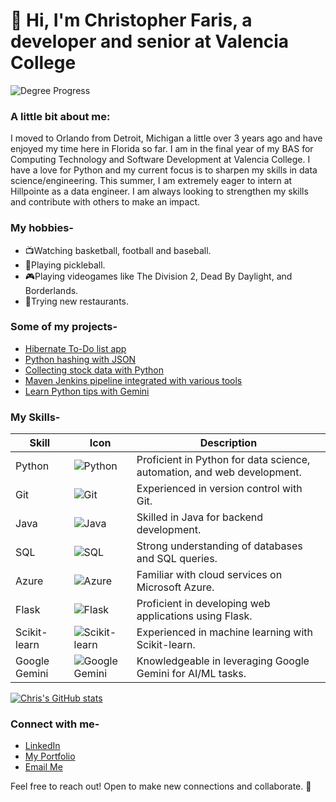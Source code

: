 # 👋 Hi, I'm Christopher Faris, a developer and senior at Valencia College

![Degree Progress](https://img.shields.io/badge/BAS_Completion-90%25-brightgreen?style=for-the-badge)

### A little bit about me:

I moved to Orlando from Detroit, Michigan a little over 3 years ago and have enjoyed my time here in Florida so far.
I am in the final year of my BAS for Computing Technology and Software Development at Valencia College.
I have a love for Python and my current focus is to sharpen my skills in data science/engineering. This summer, I am extremely eager to intern at Hillpointe as a data engineer. I am always looking to strengthen my skills and contribute with others to make an impact.

### My hobbies-

- 📺Watching basketball, football and baseball.
- 🏓Playing pickleball.
- 🎮Playing videogames like The Division 2, Dead By Daylight, and Borderlands.
- 🍔Trying new restaurants.

### Some of my projects-
- [Hibernate To-Do list app](https://github.com/chrisF943/To-Do-App)
- [Python hashing with JSON](https://github.com/chrisF943/Python-Hashing)
- [Collecting stock data with Python](https://github.com/chrisF943/Seminar-Project)
- [Maven Jenkins pipeline integrated with various tools](https://github.com/chrisF943/CEN4802)
- [Learn Python tips with Gemini](https://github.com/chrisF943/Gemini-Python-Tips)

### My Skills-
| Skill             | Icon                                                                                                      | Description                              |
|--------------------|----------------------------------------------------------------------------------------------------------|------------------------------------------|
| Python            | ![Python](https://img.shields.io/badge/Python-3776AB?style=for-the-badge&logo=python&logoColor=white)    | Proficient in Python for data science, automation, and web development. |
| Git               | ![Git](https://img.shields.io/badge/Git-F05032?style=for-the-badge&logo=git&logoColor=white)             | Experienced in version control with Git. |
| Java              | ![Java](https://img.shields.io/badge/Java-007396?style=for-the-badge&logo=java&logoColor=white)          | Skilled in Java for backend development. |
| SQL               | ![SQL](https://img.shields.io/badge/SQL-336791?style=for-the-badge&logo=postgresql&logoColor=white)      | Strong understanding of databases and SQL queries. |
| Azure             | ![Azure](https://img.shields.io/badge/Azure-0078D4?style=for-the-badge&logo=microsoft-azure&logoColor=white) | Familiar with cloud services on Microsoft Azure. |
| Flask             | ![Flask](https://img.shields.io/badge/Flask-000000?style=for-the-badge&logo=flask&logoColor=white)       | Proficient in developing web applications using Flask. |
| Scikit-learn      | ![Scikit-learn](https://img.shields.io/badge/Scikit--learn-F7931E?style=for-the-badge&logo=scikit-learn&logoColor=white) | Experienced in machine learning with Scikit-learn. |
| Google Gemini     | ![Google Gemini](https://img.shields.io/badge/Google%20Gemini-4285F4?style=for-the-badge&logo=google&logoColor=white) | Knowledgeable in leveraging Google Gemini for AI/ML tasks. |

[![Chris's GitHub stats](https://github-readme-stats.vercel.app/api?username=chrisF943&theme=github_dark&hide=stars)](https://github.com/chrisF943/github-readme-stats)

### Connect with me-

- [LinkedIn](https://www.linkedin.com/in/christopher-faris-58145328a/)
- [My Portfolio](https://chrisfaris.netlify.app/)
- [Email Me](mailto:chris.faris@icloud.com)

Feel free to reach out! Open to make new connections and collaborate. 🙂
